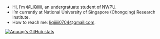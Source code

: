 - Hi, I’m @LiQiiiii, an undergratuate student of NWPU.
- I’m currently at National University of Singapore (Chongqing) Research Institute.
- How to reach me: liqiiiii0704@gmail.com.

[![Anurag's GitHub stats](https://github-readme-stats.vercel.app/api?username=LiQiiiii&show_icons=true&theme=radical)](https://github.com/anuraghazra/github-readme-stats)

<!---
LiQiiiii/LiQiiiii is a ✨ special ✨ repository because its `README.md` (this file) appears on your GitHub profile.
You can click the Preview link to take a look at your changes.
--->

